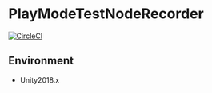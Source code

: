 # PlayModeTestNodeRecorder

[![CircleCI](https://circleci.com/gh/MizoTake/PlayModeTestNodeRecorder.svg?style=svg)](https://circleci.com/gh/MizoTake/PlayModeTestNodeRecorder)

## Environment
- Unity2018.x

